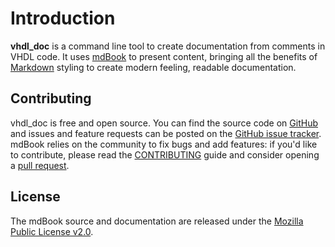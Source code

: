 # Introduction

**vhdl_doc** is a command line tool to create documentation from comments in VHDL code.
It uses [mdBook] to present content, bringing all the benefits of [Markdown] styling to create
modern feeling, readable documentation.

[mdBook]: https://rust-lang.github.io/mdBook/
[Markdown]: https://www.markdownguide.org/basic-syntax/

## Contributing

vhdl_doc is free and open source. You can find the source code on
[GitHub](https://github.com/n8tlarsen/vhdl_doc) and issues and feature requests can be posted on
the [GitHub issue tracker](https://github.com/n8tlarsen/vhdl_doc/issues). mdBook relies on the community to fix bugs and
add features: if you'd like to contribute, please read
the [CONTRIBUTING](https://github.com/n8tlarsen/vhdl_doc/blob/main/CONTRIBUTING.md) guide and consider opening
a [pull request](https://github.com/n8tlarsen/vhdl_doc/pulls).

## License

The mdBook source and documentation are released under
the [Mozilla Public License v2.0](https://www.mozilla.org/MPL/2.0/).
